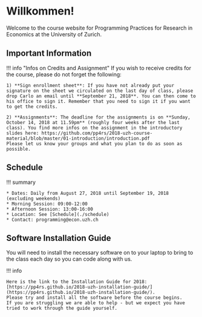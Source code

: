 # Willkommen!

Welcome to the course website for Programming Practices for Research in Economics at the University of Zurich.


## Important Information

!!! info "Infos on Credits and Assignment"
	If you wish to receive credits for the course, please do not forget the following:
	
	1) **Sign enrollment sheet**: If you have not already put your signature on the sheet we circulated on the last day of class, please drop Carlo an email until **September 21, 2018**. You can then come to his office to sign it. Remember that you need to sign it if you want to get the credits. 
	
	2) **Assignments**: The deadline for the assignments is on **Sunday, October 14, 2018 at 11.59pm** (roughly four weeks after the last class). You find more infos on the assignment in the introductory slides here: https://github.com/pp4rs/2018-uzh-course-material/blob/master/01-introduction/introduction.pdf
	Please let us know your groups and what you plan to do as soon as possible.


## Schedule
!!! summary

    * Dates: Daily from August 27, 2018 until September 19, 2018 (excluding weekends)
    * Morning Session: 09:00-12:00
    * Afternoon Session: 13:00-16:00
    * Location: See [Schedule](./schedule)
    * Contact: programming@econ.uzh.ch

## Software Installation Guide

You will need to install the necessary software on to your laptop to bring to the class each day so you can code along with us.

!!! info

    Here is the link to the Installation Guide for 2018: [https://pp4rs.github.io/2018-uzh-installation-guide/](https://pp4rs.github.io/2018-uzh-installation-guide/).  
    Please try and install all the software before the course begins.  
    If you are struggling we are able to help - but we expect you have tried to work through the guide yourself.  

<!--
*   The most recent version of the installation guide is [here](https://pp4rs.github.io/installation-guide/), but it may have evolved substantially since the course ran. -->


<!-- !!! tip -->
<!--     Please try and install all the software before the course begins. -->
<!--     If you are struggling we are able to help - but we expect you have tried to work through the guide yourself. -->

<!--     * When: YOUR_TIME -->
<!--     * Where: YOUR_LOCATION -->

<!--
## Slack Chat [<img src="https://maxcdn.icons8.com/Share/icon/Logos//slack1600.png" height="30" />](https://pp4rs.slack.com/)

Throughout the course we will post useful tidbits of information, and answer questions that are slightly off topic in a web-chat environment called Slack.

Click [here](https://pp4rs.slack.com/), or on the icon above, to be redirected to the Slack login page for our course. -->
